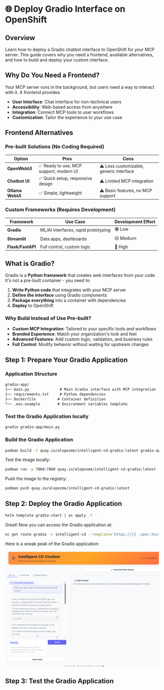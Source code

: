 # 🌐 Deploy Gradio Interface on OpenShift

## Overview

Learn how to deploy a Gradio chatbot interface to OpenShift for your MCP server. This guide covers why you need a frontend, available alternatives, and how to build and deploy your custom interface.

## Why Do You Need a Frontend?

Your MCP server runs in the background, but users need a way to interact with it. A frontend provides:

- **User Interface**: Chat interface for non-technical users
- **Accessibility**: Web-based access from anywhere
- **Integration**: Connect MCP tools to user workflows
- **Customization**: Tailor the experience to your use case

## Frontend Alternatives

### Pre-built Solutions (No Coding Required)

| Option | Pros | Cons |
|--------|------|------|
| **OpenWebUI** | ✅ Ready to use, MCP support, modern UI | ⚠️ Less customizable, generic interface |
| **Chatbot UI** | ✅ Quick setup, responsive design | ⚠️ Limited MCP integration |
| **Ollama WebUI** | ✅ Simple, lightweight | ⚠️ Basic features, no MCP support |

### Custom Frameworks (Requires Development)

| Framework | Use Case | Development Effort |
|-----------|----------|-------------------|
| **Gradio** | ML/AI interfaces, rapid prototyping | 🟢 Low |
| **Streamlit** | Data apps, dashboards | 🟡 Medium |
| **Flask/FastAPI** | Full control, custom logic | 🔴 High |

## What is Gradio?

Gradio is a **Python framework** that creates web interfaces from your code. It's not a pre-built container - you need to:

1. **Write Python code** that integrates with your MCP server
2. **Define the interface** using Gradio components
3. **Package everything** into a container with dependencies
4. **Deploy** to OpenShift

### Why Build Instead of Use Pre-built?

- **Custom MCP Integration**: Tailored to your specific tools and workflows
- **Branded Experience**: Match your organization's look and feel
- **Advanced Features**: Add custom logic, validation, and business rules
- **Full Control**: Modify behavior without waiting for upstream changes



## Step 1: Prepare Your Gradio Application

### Application Structure

```
gradio-app/
├── main.py              # Main Gradio interface with MCP integration
├── requirements.txt     # Python dependencies
├── Dockerfile          # Container definition
└── .env.example        # Environment variables template
```

### Test the Gradio Application locally

```bash
gradio gradio-app/main.py 
```

### Build the Gradio Application

```bash
podman build -t quay.io/alopezme/intelligent-cd-gradio:latest gradio-app 
```

Test the image locally:

```bash
podman run -p 7860:7860 quay.io/alopezme/intelligent-cd-gradio:latest
```

Push the image to the registry:

```bash
podman push quay.io/alopezme/intelligent-cd-gradio:latest
```


## Step 2: Deploy the Gradio Application

```bash
helm template gradio-chart | oc apply -f -
```


Great! Now you can access the Gradio application at:

```bash
oc get route gradio -n intelligent-cd --template='https://{{ .spec.host }}'
```

Here is a sneak peak of the Gradio application:

![Gradio Application](./images/gradio-dashboard-example.png)




## Step 3: Test the Gradio Application